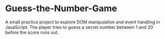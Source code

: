 # Guess-the-Number-Game
A small practice project to explore DOM manipulation and event handling in JavaScript. The player tries to guess a secret number between 1 and 20 before the score runs out.
